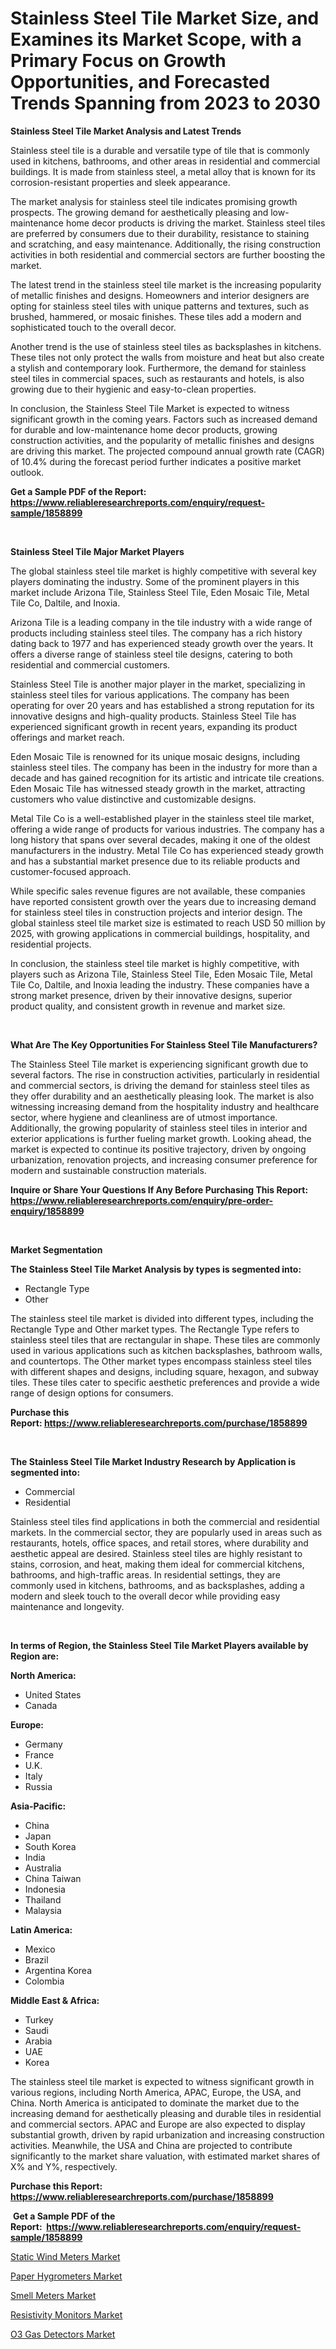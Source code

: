 <p><h1>Stainless Steel Tile Market Size, and Examines its Market Scope, with a Primary Focus on Growth Opportunities, and Forecasted Trends Spanning from 2023 to 2030</h1></p><p><strong>Stainless Steel Tile Market Analysis and Latest Trends</strong></p>
<p><p>Stainless steel tile is a durable and versatile type of tile that is commonly used in kitchens, bathrooms, and other areas in residential and commercial buildings. It is made from stainless steel, a metal alloy that is known for its corrosion-resistant properties and sleek appearance.</p><p>The market analysis for stainless steel tile indicates promising growth prospects. The growing demand for aesthetically pleasing and low-maintenance home decor products is driving the market. Stainless steel tiles are preferred by consumers due to their durability, resistance to staining and scratching, and easy maintenance. Additionally, the rising construction activities in both residential and commercial sectors are further boosting the market.</p><p>The latest trend in the stainless steel tile market is the increasing popularity of metallic finishes and designs. Homeowners and interior designers are opting for stainless steel tiles with unique patterns and textures, such as brushed, hammered, or mosaic finishes. These tiles add a modern and sophisticated touch to the overall decor.</p><p>Another trend is the use of stainless steel tiles as backsplashes in kitchens. These tiles not only protect the walls from moisture and heat but also create a stylish and contemporary look. Furthermore, the demand for stainless steel tiles in commercial spaces, such as restaurants and hotels, is also growing due to their hygienic and easy-to-clean properties.</p><p>In conclusion, the Stainless Steel Tile Market is expected to witness significant growth in the coming years. Factors such as increased demand for durable and low-maintenance home decor products, growing construction activities, and the popularity of metallic finishes and designs are driving this market. The projected compound annual growth rate (CAGR) of 10.4% during the forecast period further indicates a positive market outlook.</p></p>
<p><strong>Get a Sample PDF of the Report:&nbsp; <a href="https://www.reliableresearchreports.com/enquiry/request-sample/1858899">https://www.reliableresearchreports.com/enquiry/request-sample/1858899</a></strong></p>
<p>&nbsp;</p>
<p><strong>Stainless Steel Tile Major Market Players</strong></p>
<p><p>The global stainless steel tile market is highly competitive with several key players dominating the industry. Some of the prominent players in this market include Arizona Tile, Stainless Steel Tile, Eden Mosaic Tile, Metal Tile Co, Daltile, and Inoxia. </p><p>Arizona Tile is a leading company in the tile industry with a wide range of products including stainless steel tiles. The company has a rich history dating back to 1977 and has experienced steady growth over the years. It offers a diverse range of stainless steel tile designs, catering to both residential and commercial customers. </p><p>Stainless Steel Tile is another major player in the market, specializing in stainless steel tiles for various applications. The company has been operating for over 20 years and has established a strong reputation for its innovative designs and high-quality products. Stainless Steel Tile has experienced significant growth in recent years, expanding its product offerings and market reach. </p><p>Eden Mosaic Tile is renowned for its unique mosaic designs, including stainless steel tiles. The company has been in the industry for more than a decade and has gained recognition for its artistic and intricate tile creations. Eden Mosaic Tile has witnessed steady growth in the market, attracting customers who value distinctive and customizable designs. </p><p>Metal Tile Co is a well-established player in the stainless steel tile market, offering a wide range of products for various industries. The company has a long history that spans over several decades, making it one of the oldest manufacturers in the industry. Metal Tile Co has experienced steady growth and has a substantial market presence due to its reliable products and customer-focused approach. </p><p>While specific sales revenue figures are not available, these companies have reported consistent growth over the years due to increasing demand for stainless steel tiles in construction projects and interior design. The global stainless steel tile market size is estimated to reach USD 50 million by 2025, with growing applications in commercial buildings, hospitality, and residential projects. </p><p>In conclusion, the stainless steel tile market is highly competitive, with players such as Arizona Tile, Stainless Steel Tile, Eden Mosaic Tile, Metal Tile Co, Daltile, and Inoxia leading the industry. These companies have a strong market presence, driven by their innovative designs, superior product quality, and consistent growth in revenue and market size.</p></p>
<p>&nbsp;</p>
<p><strong>What Are The Key Opportunities For Stainless Steel Tile Manufacturers?</strong></p>
<p><p>The Stainless Steel Tile market is experiencing significant growth due to several factors. The rise in construction activities, particularly in residential and commercial sectors, is driving the demand for stainless steel tiles as they offer durability and an aesthetically pleasing look. The market is also witnessing increasing demand from the hospitality industry and healthcare sector, where hygiene and cleanliness are of utmost importance. Additionally, the growing popularity of stainless steel tiles in interior and exterior applications is further fueling market growth. Looking ahead, the market is expected to continue its positive trajectory, driven by ongoing urbanization, renovation projects, and increasing consumer preference for modern and sustainable construction materials.</p></p>
<p><strong>Inquire or Share Your Questions If Any Before Purchasing This Report: <a href="https://www.reliableresearchreports.com/enquiry/pre-order-enquiry/1858899">https://www.reliableresearchreports.com/enquiry/pre-order-enquiry/1858899</a></strong></p>
<p>&nbsp;</p>
<p><strong>Market Segmentation</strong></p>
<p><strong>The Stainless Steel Tile Market Analysis by types is segmented into:</strong></p>
<p><ul><li>Rectangle Type</li><li>Other</li></ul></p>
<p><p>The stainless steel tile market is divided into different types, including the Rectangle Type and Other market types. The Rectangle Type refers to stainless steel tiles that are rectangular in shape. These tiles are commonly used in various applications such as kitchen backsplashes, bathroom walls, and countertops. The Other market types encompass stainless steel tiles with different shapes and designs, including square, hexagon, and subway tiles. These tiles cater to specific aesthetic preferences and provide a wide range of design options for consumers.</p></p>
<p><strong>Purchase this Report:&nbsp;<a href="https://www.reliableresearchreports.com/purchase/1858899">https://www.reliableresearchreports.com/purchase/1858899</a></strong></p>
<p>&nbsp;</p>
<p><strong>The Stainless Steel Tile Market Industry Research by Application is segmented into:</strong></p>
<p><ul><li>Commercial</li><li>Residential</li></ul></p>
<p><p>Stainless steel tiles find applications in both the commercial and residential markets. In the commercial sector, they are popularly used in areas such as restaurants, hotels, office spaces, and retail stores, where durability and aesthetic appeal are desired. Stainless steel tiles are highly resistant to stains, corrosion, and heat, making them ideal for commercial kitchens, bathrooms, and high-traffic areas. In residential settings, they are commonly used in kitchens, bathrooms, and as backsplashes, adding a modern and sleek touch to the overall decor while providing easy maintenance and longevity.</p></p>
<p>&nbsp;</p>
<p><strong>In terms of Region, the Stainless Steel Tile Market Players available by Region are:</strong></p>
<p>
    <p> <strong> North America: </strong>
        <ul>
            <li>United States</li>
            <li>Canada</li>
        </ul>
        </p> 
    <p> <strong> Europe: </strong>
        <ul>
            <li>Germany</li>
            <li>France</li>
            <li>U.K.</li>
            <li>Italy</li>
            <li>Russia</li>
        </ul>
        </p> 
    <p> <strong> Asia-Pacific: </strong>
        <ul>
            <li>China</li>
            <li>Japan</li>
            <li>South Korea</li>
            <li>India</li>
            <li>Australia</li>
            <li>China Taiwan</li>
            <li>Indonesia</li>
            <li>Thailand</li>
            <li>Malaysia</li>
        </ul>
        </p> 
    <p> <strong> Latin America: </strong>
        <ul>
            <li>Mexico</li>
            <li>Brazil</li>
            <li>Argentina Korea</li>
            <li>Colombia</li>
        </ul>
        </p> 
    <p> <strong> Middle East & Africa: </strong>
        <ul>
            <li>Turkey</li>
            <li>Saudi</li>
            <li>Arabia</li>
            <li>UAE</li>
            <li>Korea</li>
        </ul>
    </p>
    </p>
<p><p>The stainless steel tile market is expected to witness significant growth in various regions, including North America, APAC, Europe, the USA, and China. North America is anticipated to dominate the market due to the increasing demand for aesthetically pleasing and durable tiles in residential and commercial sectors. APAC and Europe are also expected to display substantial growth, driven by rapid urbanization and increasing construction activities. Meanwhile, the USA and China are projected to contribute significantly to the market share valuation, with estimated market shares of X% and Y%, respectively.</p></p>
<p><strong>Purchase this Report: <a href="https://www.reliableresearchreports.com/purchase/1858899">https://www.reliableresearchreports.com/purchase/1858899</a></strong></p>
<p>&nbsp;<strong>Get a Sample PDF of the Report:&nbsp;&nbsp;<a href="https://www.reliableresearchreports.com/enquiry/request-sample/1858899">https://www.reliableresearchreports.com/enquiry/request-sample/1858899</a></strong></p>
<p><strong></strong></p>
<p><p><a href="https://medium.com/@stand.tough.park/static-wind-meters-market-trends-and-market-analysis-forecasted-for-period-2023-2030-1fbb51fc0e60">Static Wind Meters Market</a></p><p><a href="https://medium.com/@noise.asset.organ/paper-hygrometers-market-analysis-its-cagr-market-segmentation-and-global-industry-overview-9797b215e6de">Paper Hygrometers Market</a></p><p><a href="https://medium.com/@soap.equip.win/smell-meters-market-size-cagr-trends-2024-2030-2e4c7b2b4538">Smell Meters Market</a></p><p><a href="https://medium.com/@sink.pay.sand/resistivity-monitors-market-trends-forecast-and-competitive-analysis-to-2030-a714125cf0dd">Resistivity Monitors Market</a></p><p><a href="https://medium.com/@press.bell.sigh/o3-gas-detectors-market-competitive-analysis-market-trends-and-forecast-to-2030-8ff6336b2d3c">O3 Gas Detectors Market</a></p></p>